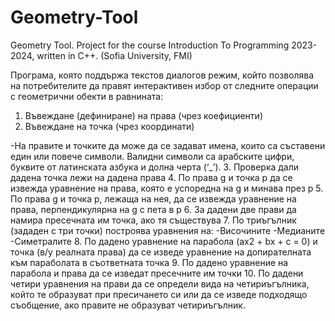 # Geometry-Tool
Geometry Tool. Project for the course Introduction To Programming 2023-2024, written in C++. (Sofia University, FMI)

Програма, която поддържа текстов диалогов режим, който позволява на потребителите да правят интерактивен избор от следните операции с геометрични обекти в равнината:
1.	Въвеждане (дефиниране) на права (чрез коефициенти)
2.	Въвеждане на точка (чрез координати)

-На правите и точките да може да се задават имена, които са съставени един или повече символи. Валидни символи са арабските цифри, буквите от латинската азбука и долна черта (‘_’).
3.	Проверка дали дадена точка лежи на дадена права
4.	По права g и точка p да се извежда уравнение на права, която е успоредна на g и минава през p
5.	По права g и точка p, лежаща на нея, да се извежда уравнение на права, перпендикулярна на g с пета в p
6.	За дадени две прави да намира пресечната им точка, ако тя съществува
7.	По триъгълник (зададен с три точки) построява уравнения на: -Височините -Медианите -Симетралите
8.	По дадено уравнение на парабола (ax2 + bx + c = 0) и точка (в/у реалната права) да се изведе уравнение на допирателната към параболата в съответната точка
9.	По дадено уравнение на парабола и права да се изведат пресечните им точки
10.	По дадени четири уравнения на прави да се определи вида на четириъгълника, който те образуват при пресичането си или да се изведе подходящо съобщение, ако правите не образуват четириъгълник.

